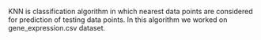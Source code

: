 KNN is classification algorithm in which nearest data points are considered for prediction of testing data points. In this algorithm we worked on gene_expression.csv dataset.
